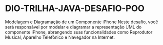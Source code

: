 # DIO-TRILHA-JAVA-DESAFIO-POO
Modelagem e Diagramação de um Componente iPhone Neste desafio, você será responsável por modelar e diagramar a representação UML do componente iPhone, abrangendo suas funcionalidades como Reprodutor Musical, Aparelho Telefônico e Navegador na Internet.
